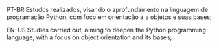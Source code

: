 PT-BR
Estudos realizados, visando o aprofundamento na línguagem de programação Python, com foco em orientação a a objetos e suas bases;


EN-US
Studies carried out, aiming to deepen the Python programming language, with a focus on object orientation and its bases;
